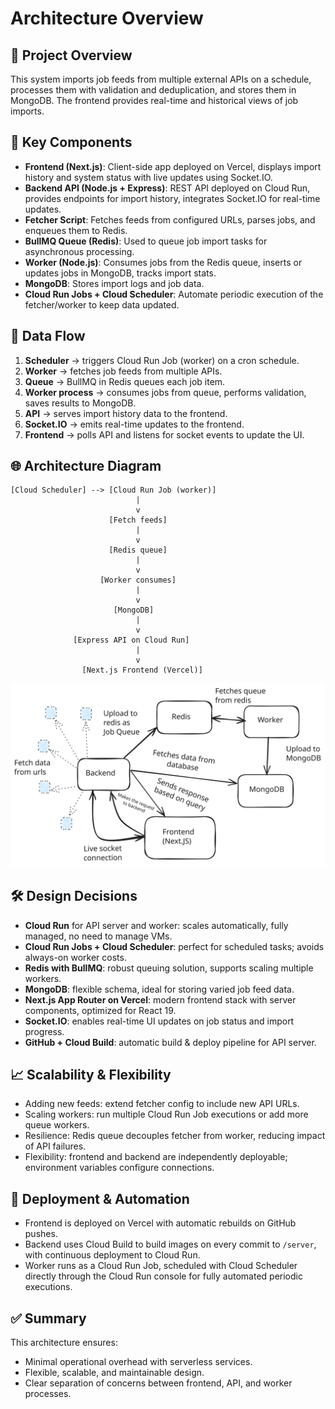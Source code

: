 # Architecture Overview

## 📖 Project Overview

This system imports job feeds from multiple external APIs on a schedule, processes them with validation and deduplication, and stores them in MongoDB. The frontend provides real-time and historical views of job imports.

## 🧩 Key Components

- **Frontend (Next.js)**: Client-side app deployed on Vercel, displays import history and system status with live updates using Socket.IO.
- **Backend API (Node.js + Express)**: REST API deployed on Cloud Run, provides endpoints for import history, integrates Socket.IO for real-time updates.
- **Fetcher Script**: Fetches feeds from configured URLs, parses jobs, and enqueues them to Redis.
- **BullMQ Queue (Redis)**: Used to queue job import tasks for asynchronous processing.
- **Worker (Node.js)**: Consumes jobs from the Redis queue, inserts or updates jobs in MongoDB, tracks import stats.
- **MongoDB**: Stores import logs and job data.
- **Cloud Run Jobs + Cloud Scheduler**: Automate periodic execution of the fetcher/worker to keep data updated.

## 🔄 Data Flow

1. **Scheduler** → triggers Cloud Run Job (worker) on a cron schedule.
2. **Worker** → fetches job feeds from multiple APIs.
3. **Queue** → BullMQ in Redis queues each job item.
4. **Worker process** → consumes jobs from queue, performs validation, saves results to MongoDB.
5. **API** → serves import history data to the frontend.
6. **Socket.IO** → emits real-time updates to the frontend.
7. **Frontend** → polls API and listens for socket events to update the UI.

## 🌐 Architecture Diagram

```plaintext
[Cloud Scheduler] --> [Cloud Run Job (worker)]
                            |
                            v
                      [Fetch feeds]
                            |
                            v
                      [Redis queue]
                            |
                            v
                    [Worker consumes]
                            |
                            v
                       [MongoDB]
                            |
                            v
              [Express API on Cloud Run]
                            |
                            v
                [Next.js Frontend (Vercel)]

```

![Architecture Diagram](./workflow-diagram.svg)

## 🛠 Design Decisions

- **Cloud Run** for API server and worker: scales automatically, fully managed, no need to manage VMs.
- **Cloud Run Jobs + Cloud Scheduler**: perfect for scheduled tasks; avoids always-on worker costs.
- **Redis with BullMQ**: robust queuing solution, supports scaling multiple workers.
- **MongoDB**: flexible schema, ideal for storing varied job feed data.
- **Next.js App Router on Vercel**: modern frontend stack with server components, optimized for React 19.
- **Socket.IO**: enables real-time UI updates on job status and import progress.
- **GitHub + Cloud Build**: automatic build & deploy pipeline for API server.

## 📈 Scalability & Flexibility

- Adding new feeds: extend fetcher config to include new API URLs.
- Scaling workers: run multiple Cloud Run Job executions or add more queue workers.
- Resilience: Redis queue decouples fetcher from worker, reducing impact of API failures.
- Flexibility: frontend and backend are independently deployable; environment variables configure connections.

## 🚀 Deployment & Automation

- Frontend is deployed on Vercel with automatic rebuilds on GitHub pushes.
- Backend uses Cloud Build to build images on every commit to `/server`, with continuous deployment to Cloud Run.
- Worker runs as a Cloud Run Job, scheduled with Cloud Scheduler directly through the Cloud Run console for fully automated periodic executions.

## ✅ Summary

This architecture ensures:

- Minimal operational overhead with serverless services.
- Flexible, scalable, and maintainable design.
- Clear separation of concerns between frontend, API, and worker processes.
